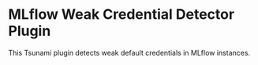 # MLflow Weak Credential Detector Plugin

This Tsunami plugin detects weak default credentials in MLflow instances.
